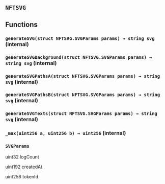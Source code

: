 ## `NFTSVG`

## Functions

### `generateSVG(struct NFTSVG.SVGParams params) → string svg` (internal)

### `generateSVGBackground(struct NFTSVG.SVGParams params) → string svg` (internal)

### `generateSVGPathsA(struct NFTSVG.SVGParams params) → string svg` (internal)

### `generateSVGPathsB(struct NFTSVG.SVGParams params) → string svg` (internal)

### `generateSVGTexts(struct NFTSVG.SVGParams params) → string svg` (internal)

### `_max(uint256 a, uint256 b) → uint256` (internal)

### `SVGParams`

uint32
logCount

uint192
createdAt

uint256
tokenId
